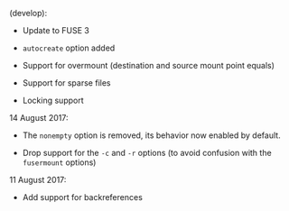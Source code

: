 (develop):

 * Update to FUSE 3

 * `autocreate` option added

 * Support for overmount (destination and source mount point equals)

 * Support for sparse files

 * Locking support

14 August 2017:

 * The `nonempty` option is removed, its behavior now enabled by default.

 * Drop support for the `-c` and `-r` options (to avoid confusion with the
 `fusermount` options)

11 August 2017:

 * Add support for backreferences
